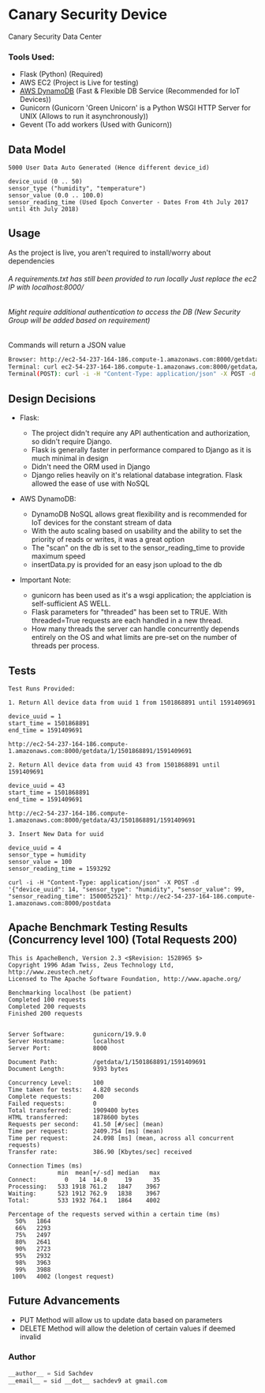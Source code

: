 # Canary Security Device
Canary Security Data Center 

### Tools Used:

- Flask (Python) (Required)
- AWS EC2 (Project is Live for testing)
- [AWS DynamoDB](https://aws.amazon.com/dynamodb/ "AWS DynamoDB") (Fast & Flexible DB Service (Recommended for IoT Devices))
- Gunicorn (Gunicorn 'Green Unicorn' is a Python WSGI HTTP Server for UNIX (Allows to run it asynchronously))
- Gevent (To add workers (Used with Gunicorn))

## Data Model

```
5000 User Data Auto Generated (Hence different device_id)

device_uuid (0 .. 50)
sensor_type ("humidity", "temperature")
sensor_value (0.0 .. 100.0)
sensor_reading_time (Used Epoch Converter - Dates From 4th July 2017 until 4th July 2018)
```

## Usage

As the project is live, you aren't required to install/worry about dependencies

###### A requirements.txt has still been provided to run locally Just replace the ec2 IP with localhost:8000/
###### Might require additional authentication to access the DB (New Security Group will be added based on requirement)

Commands will return a JSON value

```bash
Browser: http://ec2-54-237-164-186.compute-1.amazonaws.com:8000/getdata/1/1501868891/1591409691
Terminal: curl ec2-54-237-164-186.compute-1.amazonaws.com:8000/getdata/43/1501868891/1591409691
Terminal(POST): curl -i -H "Content-Type: application/json" -X POST -d '{"device_uuid": 14, "sensor_type": "humidity", "sensor_value": 99, "sensor_reading_time": 1500052521}' http://ec2-54-237-164-186.compute-1.amazonaws.com:8000/postdata
```

## Design Decisions

- Flask: 
  - The project didn't require any API authentication and authorization, so didn't require Django. 
  - Flask is generally faster in performance compared to Django as it is much minimal in design
  - Didn't need the ORM used in Django
  - Django relies heavily on it's relational database integration. Flask allowed the ease of use with NoSQL  

- AWS DynamoDB:
  - DynamoDB NoSQL allows great flexibility and is recommended for IoT devices for the constant stream of data 
  - With the auto scaling based on usability and the ability to set the priority of reads or writes, it was a great option
  - The "scan" on the db is set to the sensor_reading_time to provide maximum speed
  - insertData.py is provided for an easy json upload to the db
- Important Note:
  - gunicorn has been used as it's a wsgi application; the applciation is self-sufficient AS WELL. 
  - Flask parameters for "threaded" has been set to TRUE. With threaded=True requests are each handled in a new thread. 
  - How many threads the server can handle concurrently depends entirely on the OS and what limits are pre-set on the number of threads per process.

## Tests 

```
Test Runs Provided:

1. Return All device data from uuid 1 from 1501868891 until 1591409691

device_uuid = 1
start_time = 1501868891
end_time = 1591409691

http://ec2-54-237-164-186.compute-1.amazonaws.com:8000/getdata/1/1501868891/1591409691

2. Return All device data from uuid 43 from 1501868891 until 1591409691

device_uuid = 43
start_time = 1501868891
end_time = 1591409691

http://ec2-54-237-164-186.compute-1.amazonaws.com:8000/getdata/43/1501868891/1591409691

3. Insert New Data for uuid 

device_uuid = 4
sensor_type = humidity
sensor_value = 100
sensor_reading_time = 1593292

curl -i -H "Content-Type: application/json" -X POST -d '{"device_uuid": 14, "sensor_type": "humidity", "sensor_value": 99, "sensor_reading_time": 1500052521}' http://ec2-54-237-164-186.compute-1.amazonaws.com:8000/postdata

```

## Apache Benchmark Testing Results (Concurrency level 100) (Total Requests 200)

```
This is ApacheBench, Version 2.3 <$Revision: 1528965 $>
Copyright 1996 Adam Twiss, Zeus Technology Ltd, http://www.zeustech.net/
Licensed to The Apache Software Foundation, http://www.apache.org/

Benchmarking localhost (be patient)
Completed 100 requests
Completed 200 requests
Finished 200 requests


Server Software:        gunicorn/19.9.0
Server Hostname:        localhost
Server Port:            8000

Document Path:          /getdata/1/1501868891/1591409691
Document Length:        9393 bytes

Concurrency Level:      100
Time taken for tests:   4.820 seconds
Complete requests:      200
Failed requests:        0
Total transferred:      1909400 bytes
HTML transferred:       1878600 bytes
Requests per second:    41.50 [#/sec] (mean)
Time per request:       2409.754 [ms] (mean)
Time per request:       24.098 [ms] (mean, across all concurrent requests)
Transfer rate:          386.90 [Kbytes/sec] received

Connection Times (ms)
              min  mean[+/-sd] median   max
Connect:        0   14  14.0     19      35
Processing:   533 1918 761.2   1847    3967
Waiting:      523 1912 762.9   1838    3967
Total:        533 1932 764.1   1864    4002

Percentage of the requests served within a certain time (ms)
  50%   1864
  66%   2293
  75%   2497
  80%   2641
  90%   2723
  95%   2932
  98%   3963
  99%   3988
 100%   4002 (longest request)
```

## Future Advancements

- PUT Method will allow us to update data based on parameters
- DELETE Method will allow the deletion of certain values if deemed invalid

### Author

```python
__author__ = Sid Sachdev
__email__ = sid __dot__ sachdev9 at gmail.com
```
